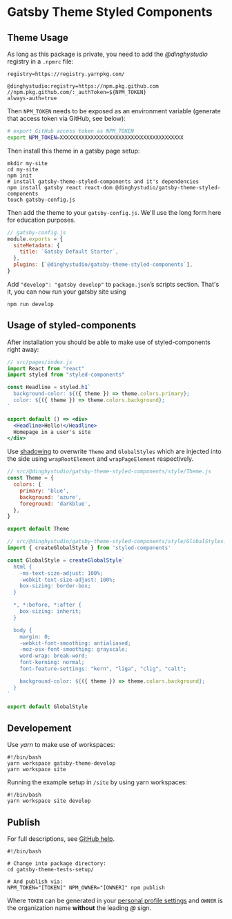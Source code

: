 # Gatsby Theme Styled Components


## Theme Usage

As long as this package is private, you need to add the _@dinghystudio_ registry in a `.npmrc` file:

```
registry=https://registry.yarnpkg.com/

@dinghystudio:registry=https://npm.pkg.github.com
//npm.pkg.github.com/:_authToken=${NPM_TOKEN}
always-auth=true
```

Then `NPM_TOKEN` needs to be exposed as an environment variable (generate that access token via GitHub, see below):

```bash
# export GitHub access token as NPM_TOKEN
export NPM_TOKEN=XXXXXXXXXXXXXXXXXXXXXXXXXXXXXXXXXXXXXXXX
```

Then install this theme in a gatsby page setup:

```shell
mkdir my-site
cd my-site
npm init
# install gatsby-theme-styled-components and it's dependencies
npm install gatsby react react-dom @dinghystudio/gatsby-theme-styled-components
touch gatsby-config.js
```

Then add the theme to your `gatsby-config.js`. We'll use the long form
here for education purposes.

```javascript
// gatsby-config.js
module.exports = {
  siteMetadata: {
    title: `Gatsby Default Starter`,
  },
  plugins: [`@dinghystudio/gatsby-theme-styled-components`],
}
```

Add `"develop": "gatsby develop"` to `package.json`’s scripts section.
That's it, you can now run your gatsby site using

```shell
npm run develop
```


## Usage of styled-components

After installation you should be able to make use of styled-components right away:

```jsx
// src/pages/index.js
import React from "react"
import styled from "styled-components"

const Headline = styled.h1`
  background-color: ${({ theme }) => theme.colors.primary};
  color: ${({ theme }) => theme.colors.background};
`

export default () => <div>
  <Headline>Hello!</Headline>
  Homepage in a user's site
</div>
```

Use [shadowing](https://www.gatsbyjs.org/docs/theme-api/#shadowing) to overwrite `Theme` and `GlobalStyles` which are injected into the side using `wrapRootElement` and `wrapPageElement` respectively.

```js
// src/@dinghystudio/gatsby-theme-styled-components/style/Theme.js
const Theme = {
  colors: {
    primary: 'blue',
    background: 'azure',
    foreground: 'darkblue',
  },
}

export default Theme
```

```js
// src/@dinghystudio/gatsby-theme-styled-components/style/GlobalStyles.js
import { createGlobalStyle } from 'styled-components'

const GlobalStyle = createGlobalStyle`
  html {
    -ms-text-size-adjust: 100%;
    -webkit-text-size-adjust: 100%;
    box-sizing: border-box;
  }

  *, *:before, *:after {
    box-sizing: inherit;
  }

  body {
    margin: 0;
    -webkit-font-smoothing: antialiased;
    -moz-osx-font-smoothing: grayscale;
    word-wrap: break-word;
    font-kerning: normal;
    font-feature-settings: "kern", "liga", "clig", "calt";

    background-color: ${({ theme }) => theme.colors.background};
  }
`

export default GlobalStyle
```


## Developement

Use _yarn_ to make use of workspaces:

```shell
#!/bin/bash
yarn workspace gatsby-theme-develop
yarn workspace site
```

Running the example setup in `/site` by using yarn workspaces:

```shell
#!/bin/bash
yarn workspace site develop
```


## Publish

For full descriptions, see [GitHub help](https://help.github.com/en/github/managing-packages-with-github-packages/configuring-npm-for-use-with-github-packages).

```shell
#!/bin/bash

# Change into package directory:
cd gatsby-theme-tests-setup/

# And publish via:
NPM_TOKEN="[TOKEN]" NPM_OWNER="[OWNER]" npm publish
```

Where `TOKEN` can be generated in your [personal profile settings](https://github.com/settings/tokens) and `OWNER` is the organization name **without** the leading _@_ sign.
